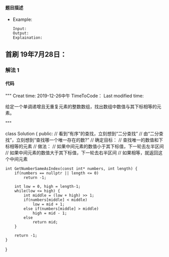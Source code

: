 ## 
#### 题目描述

- Example:
    ```
    Input: 
    Output: 
    Explaination:
    ```  

## 首刷 19年7月28日：
### 解法 1
#### 代码

"""
Creat time: 2019-12-26中午
TimeToCode：
Last modified time: 

给定一个单调递增且无重复元素的整数数组，找出数组中数值与其下标相等的元素。

"""

class Solution {
public:
    // 看到“有序”的查找，立刻想到“二分查找”
    // 由“二分查找”，立刻想到“查找哪一个唯一存在的数?”
    // 确定目标：
    // 查找唯一的数值和下标相等的元素
    // 做法：
    // 如果中间元素的数值小于其下标值，下一轮去左半区间
    // 如果中间元素的数值大于其下标值，下一轮去右半区间
    // 如果相等，就返回这个中间元素


    int GetNumberSameAsIndex(const int* numbers, int length) {
        if(numbers == nullptr || length <= 0)
            return -1;

        int low = 0, high = length-1;
        while(low <= high) {
            int middle = (low + high) >> 1;
            if(numbers[middle] < middle)
                low = mid + 1;
            else if(numbers[middle] > middle)
                high = mid - 1;
            else
                return mid;
        }

        return -1;
    }
}